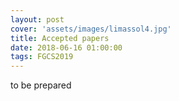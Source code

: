 ```yaml
---
layout: post
cover: 'assets/images/limassol4.jpg'
title: Accepted papers
date: 2018-06-16 01:00:00
tags: FGCS2019
---
```


to be prepared
